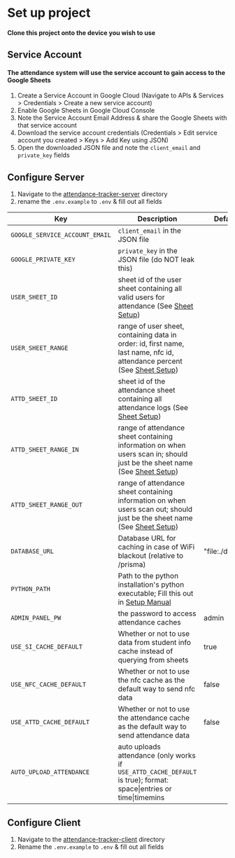 # Set up project

#### Clone this project onto the device you wish to use

## Service Account

#### The attendance system will use the service account to gain access to the Google Sheets

1. Create a Service Account in Google Cloud (Navigate to APIs & Services > Credentials > Create a new service account)
2. Enable Google Sheets in Google Cloud Console
3. Note the Service Account Email Address & share the Google Sheets with that service account
4. Download the service account credentials (Credentials > Edit service account you created > Keys > Add Key using JSON)
5. Open the downloaded JSON file and note the `client_email` and `private_key` fields

## Configure Server

1. Navigate to the [attendance-tracker-server](/attendance-tracker-server/) directory
2. rename the `.env.example` to `.env` & fill out all fields

| Key                            | Description                                                                                                                                       | Default         |
| ------------------------------ | ------------------------------------------------------------------------------------------------------------------------------------------------- | --------------- |
| `GOOGLE_SERVICE_ACCOUNT_EMAIL` | `client_email` in the JSON file                                                                                                                   |                 |
| `GOOGLE_PRIVATE_KEY`           | `private_key` in the JSON file (do NOT leak this)                                                                                                 |                 |
| `USER_SHEET_ID`                | sheet id of the user sheet containing all valid users for attendance (See [Sheet Setup](./ATTD-SHEET-SETUP.md))                                   |                 |
| `USER_SHEET_RANGE`             | range of user sheet, containing data in order: id, first name, last name, nfc id, attendance percent (See [Sheet Setup](./ATTD-SHEET-SETUP.md))   |                 |
| `ATTD_SHEET_ID`                | sheet id of the attendance sheet containing all attendance logs (See [Sheet Setup](./ATTD-SHEET-SETUP.md))                                        |                 |
| `ATTD_SHEET_RANGE_IN`          | range of attendance sheet containing information on when users scan in; should just be the sheet name (See [Sheet Setup](./ATTD-SHEET-SETUP.md))  |                 |
| `ATTD_SHEET_RANGE_OUT`         | range of attendance sheet containing information on when users scan out; should just be the sheet name (See [Sheet Setup](./ATTD-SHEET-SETUP.md)) |                 |
| `DATABASE_URL`                 | Database URL for caching in case of WiFi blackout (relative to /prisma)                                                                           | "file:./dev.db" |
| `PYTHON_PATH`                  | Path to the python installation's python executable; Fill this out in [Setup Manual](./SETUP-MANUAL.md)                                           |                 |
| `ADMIN_PANEL_PW`               | the password to access attendance caches                                                                                                          | admin           |
| `USE_SI_CACHE_DEFAULT`         | Whether or not to use data from student info cache instead of querying from sheets                                                                | true            |
| `USE_NFC_CACHE_DEFAULT`        | Whether or not to use the nfc cache as the default way to send nfc data                                                                           | false           |
| `USE_ATTD_CACHE_DEFAULT`       | Whether or not to use the attendance cache as the default way to send attendance data                                                             | false           |
| `AUTO_UPLOAD_ATTENDANCE`       | auto uploads attendance (only works if `USE_ATTD_CACHE_DEFAULT` is true); format: space\|entries or time\|timemins                                |                 |

## Configure Client

1. Navigate to the [attendance-tracker-client](/attendance-tracker-client/) directory
2. Rename the `.env.example` to `.env` & fill out all fields

